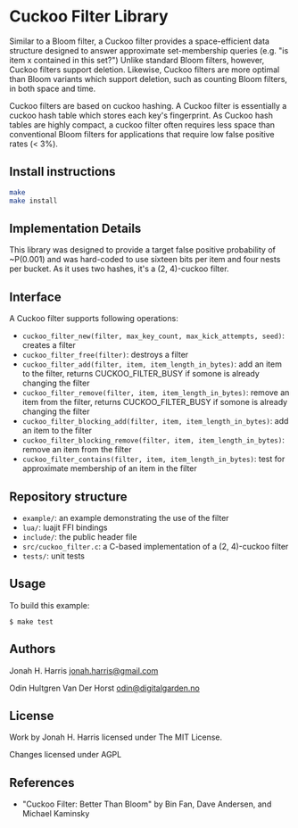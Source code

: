 # Cuckoo Filter Library

Similar to a Bloom filter, a Cuckoo filter provides a space-efficient data structure designed to answer approximate set-membership queries (e.g. "is item x contained in this set?") Unlike standard Bloom filters, however, Cuckoo filters support deletion. Likewise, Cuckoo filters are more optimal than Bloom variants which support deletion, such as counting Bloom filters, in both space and time.

Cuckoo filters are based on cuckoo hashing. A Cuckoo filter is essentially a cuckoo hash table which stores each key's fingerprint. As Cuckoo hash tables are highly compact, a cuckoo filter often requires less space than conventional Bloom filters for applications that require low false positive rates (< 3%).

## Install instructions
``` sh
make
make install
```

## Implementation Details
This library was designed to provide a target false positive probability of ~P(0.001) and was hard-coded to use sixteen bits per item and four nests per bucket. As it uses two hashes, it's a (2, 4)-cuckoo filter.

## Interface
A Cuckoo filter supports following operations:

*  ``cuckoo_filter_new(filter, max_key_count, max_kick_attempts, seed)``: creates a filter
*  ``cuckoo_filter_free(filter)``: destroys a filter
*  ``cuckoo_filter_add(filter, item, item_length_in_bytes)``: add an item to the filter, returns CUCKOO_FILTER_BUSY if somone is already changing the filter
*  ``cuckoo_filter_remove(filter, item, item_length_in_bytes)``: remove an item from the filter, returns CUCKOO_FILTER_BUSY if somone is already changing the filter
*  ``cuckoo_filter_blocking_add(filter, item, item_length_in_bytes)``: add an item to the filter
*  ``cuckoo_filter_blocking_remove(filter, item, item_length_in_bytes)``: remove an item from the filter
*  ``cuckoo_filter_contains(filter, item, item_length_in_bytes)``: test for approximate membership of an item in the filter

## Repository structure

*  ``example/``: an example demonstrating the use of the filter
* ``lua/``: luajit FFI bindings
*  ``include/``: the public header file
*  ``src/cuckoo_filter.c``: a C-based implementation of a (2, 4)-cuckoo filter
*  ``tests/``: unit tests

## Usage
To build this example:

    $ make test


## Authors
Jonah H. Harris <jonah.harris@gmail.com>

Odin Hultgren Van Der Horst <odin@digitalgarden.no>

## License
Work by Jonah H. Harris licensed under The MIT License.

Changes licensed under AGPL

## References
* "Cuckoo Filter: Better Than Bloom" by Bin Fan, Dave Andersen, and Michael Kaminsky

